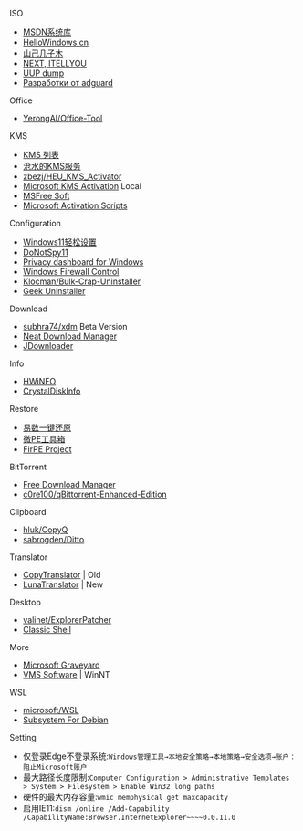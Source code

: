 
ISO
- [MSDN系统库](https://www.xitongku.com/)
- [HelloWindows.cn](https://hellowindows.cn/)
- [山己几子木](https://msdn.sjjzm.com/)
- [NEXT, ITELLYOU](https://next.itellyou.cn/)
- [UUP dump](https://uupdump.net/)
- [Разработки от adguard](https://rg-adguard.net/)

Office
- [YerongAI/Office-Tool](https://github.com/YerongAI/Office-Tool)

KMS
- [KMS 列表](https://www.coolhub.top/tech-articles/kms_list.html)
- [沧水的KMS服务](https://kms.cangshui.net/)
- [zbezj/HEU_KMS_Activator](https://github.com/zbezj/HEU_KMS_Activator)
- [Microsoft KMS Activation](http://wind4.github.io/vlmcsd/) Local
- [MSFree Soft](https://msfree.su/index.php)
- [Microsoft Activation Scripts](https://massgrave.dev/)

Configuration
- [Windows11轻松设置](https://www.bilibili.com/opus/904672369138729017)
- [DoNotSpy11](https://pxc-coding.com/donotspy11/)
- [Privacy dashboard for Windows](https://wpd.app/)
- [Windows Firewall Control](https://www.binisoft.org/wfc)
- [Klocman/Bulk-Crap-Uninstaller](https://github.com/Klocman/Bulk-Crap-Uninstaller)
- [Geek Uninstaller](https://geekuninstaller.com/)

Download
- [subhra74/xdm](https://github.com/subhra74/xdm) Beta Version
- [Neat Download Manager](https://neatdownload.com/)
- [JDownloader](https://jdownloader.org/home/index)

Info
- [HWiNFO](https://www.hwinfo.com)
- [CrystalDiskInfo](https://crystalmark.info/en/software/crystaldiskinfo/)

Restore
- [易数一键还原](https://www.onekeyrestore.cn/)
- [微PE工具箱](https://www.wepe.com.cn/)
- [FirPE Project](https://www.firpe.cn/)

BitTorrent
- [Free Download Manager](https://www.freedownloadmanager.org/zh/)
- [c0re100/qBittorrent-Enhanced-Edition](https://github.com/c0re100/qBittorrent-Enhanced-Edition)

Clipboard
- [hluk/CopyQ](https://github.com/hluk/CopyQ)
- [sabrogden/Ditto](https://github.com/sabrogden/Ditto)

Translator
- [CopyTranslator](https://github.com/CopyTranslator/CopyTranslator) | Old
- [LunaTranslator](https://github.com/HIllya51/LunaTranslator) | New

Desktop
- [valinet/ExplorerPatcher](https://github.com/valinet/ExplorerPatcher)
- [Classic Shell](https://www.classicshell.net/)

More
- [Microsoft Graveyard](https://microsoftgraveyard.com/)
- [VMS Software](https://vmssoftware.com/) | WinNT

WSL
- [microsoft/WSL](https://github.com/microsoft/WSL)
- [Subsystem For Debian](https://wiki.debian.org/InstallingDebianOn/Microsoft/Windows/SubsystemForLinux)

Setting
- 仅登录Edge不登录系统:`Windows管理工具→本地安全策略→本地策略→安全选项→账户：阻止Microsoft账户`
- 最大路径长度限制:`Computer Configuration > Administrative Templates > System > Filesystem > Enable Win32 long paths`
- 硬件的最大内存容量:`wmic memphysical get maxcapacity`
- 启用IE11:`dism /online /Add-Capability /CapabilityName:Browser.InternetExplorer~~~~0.0.11.0`